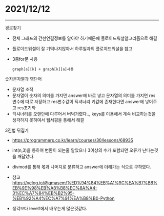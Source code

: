 # 2021/12/12

------------------

경로찾기

* 전체 그래프의 간선연결정보를 알아야 하기때문에 플로이드워셜알고리즘으로 해결

* 플로이드워셜이 잘 기억나지않아서 하루일과의 플로이드워셜을 참고

* 3중for문 사용

  ```
  graph[a][k] + graph[k][a]사용
  ```



숫자문자열과 영단어

* 문자열 조작
* 문자열이 숫자의 의미를 가지면 answer에 바로 넣고 문자열의 의미를 가지면 res변수에 따로 저장하고 res변수값이 딕셔너리 키값에 존재한다면 answer에 넣어주고 res초기화
* 딕셔너리를 오랜만에 다루어서 버벅거렸다.., keys를 이용해서 계속 비교하는것을 생각하지 못하여서 웹서핑을 통해서 해결



3진법 뒤집기

* https://programmers.co.kr/learn/courses/30/lessons/68935
* int(n,3)을 통하여 변환이 되는줄 알았으나 3이상의 수가 포함되면 오류가 난다는것을 깨달았다.
* divmod를 통해 몫과 나머지로 분류하고 answer에 더해가는 식으로 구하였다.
* 참고 https://velog.io/@qmasem/%ED%94%84%EB%A1%9C%EA%B7%B8%EB%9E%98%EB%A8%B8%EC%8A%A4-3%EC%A7%84%EB%B2%95-%EB%92%A4%EC%A7%91%EA%B8%B0-Python

* 생각보다 level1에서 배우는게 많은것같다.
